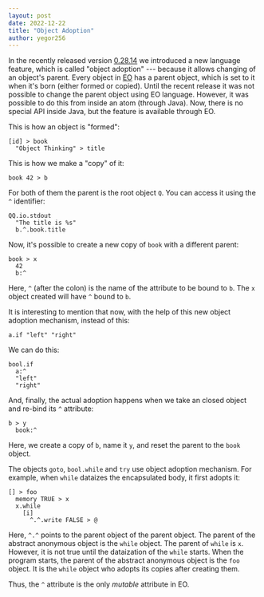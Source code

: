 ```yaml
---
layout: post
date: 2022-12-22
title: "Object Adoption"
author: yegor256
---
```


In the recently released version [0.28.14](https://github.com/objectionary/eo/releases/tag/0.28.14)
we introduced a new language feature, which is called "object adoption"
--- because it allows changing of an object's parent. Every object in
[EO](https://www.eolang.org) has a parent object, which is set to it when it's born
(either formed or copied). Until the recent release it was
not possible to change the parent object using EO language. However, it
was possible to do this from inside an atom (through Java).
Now, there is no special API inside Java, but the feature is available through EO.

<!--more-->

This is how an object is "formed":

```
[id] > book
  "Object Thinking" > title
```

This is how we make a "copy" of it:

```
book 42 > b
```

For both of them the parent is the root object `Q`. You can access it
using the `^` identifier:

```
QQ.io.stdout
  "The title is %s"
  b.^.book.title
```

Now, it's possible to create a new copy of `book` with a different parent:

```
book > x
  42
  b:^
```

Here, `^` (after the colon) is the name of the attribute to be bound to `b`.
The `x` object created will have `^` bound to `b`.

It is interesting to mention that now, with the help of this new object adoption mechanism,
instead of this:

```
a.if "left" "right"
```

We can do this:

```
bool.if
  a:^
  "left"
  "right"
```

And, finally, the actual adoption happens when we take an closed object
and re-bind its `^` attribute:

```
b > y
  book:^
```

Here, we create a copy of `b`, name it `y`, and reset the parent to the `book` object.

The objects `goto`, `bool.while` and `try` use object adoption mechanism. For example,
when `while` dataizes the encapsulated body, it first adopts it:

```
[] > foo
  memory TRUE > x
  x.while
    [i]
      ^.^.write FALSE > @
```

Here, `^.^` points to the parent object of the parent object. The parent
of the abstract anonymous object is the `while` object. The parent of `while`
is `x`. However, it is not true until the dataization of the `while` starts.
When the program starts, the parent of the abstract anonymous object
is the `foo` object. It is the `while` object who adopts its copies after
creating them.

Thus, the `^` attribute is the only _mutable_ attribute in EO.

